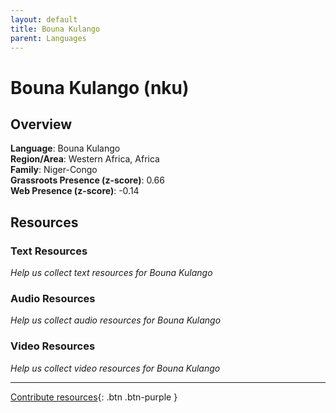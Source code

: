 ```yaml
---
layout: default
title: Bouna Kulango
parent: Languages
---
```


# Bouna Kulango (nku)

## Overview

**Language**: Bouna Kulango  
**Region/Area**: Western Africa, Africa  
**Family**: Niger-Congo  
**Grassroots Presence (z-score)**: 0.66  
**Web Presence (z-score)**: -0.14  

## Resources

### Text Resources
*Help us collect text resources for Bouna Kulango*

### Audio Resources
*Help us collect audio resources for Bouna Kulango*

### Video Resources
*Help us collect video resources for Bouna Kulango*

---

[Contribute resources](https://forms.office.com/e/1SfLJx3u1r){: .btn .btn-purple }
